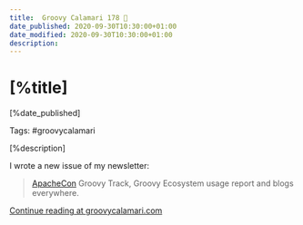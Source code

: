```yaml
---
title:  Groovy Calamari 178 🔗
date_published: 2020-09-30T10:30:00+01:00
date_modified: 2020-09-30T10:30:00+01:00
description: 
---
```


# [%title]

[%date_published]

Tags: #groovycalamari

[%description]

I wrote a new issue of my newsletter:

> [ApacheCon](https://apachecon.com/acna2020/) Groovy Track, Groovy Ecosystem usage report and blogs everywhere.

[Continue reading at groovycalamari.com](http://groovycalamari.com/issues/178)